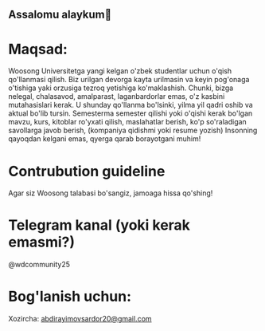 ## Assalomu alaykum👋

# Maqsad: 
Woosong Universitetga yangi kelgan o'zbek studentlar uchun o'qish qo'llanmasi qilish. Biz urilgan devorga kayta urilmasin va keyin pog'onaga o'tishiga yaki orzusiga tezroq yetishiga ko'maklashish.
Chunki, bizga nelegal, chalasavod, amalparast, laganbardorlar emas, o'z kasbini mutahasislari kerak. U shunday qo'llanma bo'lsinki, yilma yil qadri oshib va aktual bo'lib tursin.
Semesterma semester qilishi yoki o'qishi kerak bo'lgan mavzu, kurs, kitoblar ro'yxati qilish, maslahatlar berish, ko'p so'raladigan savollarga javob berish, (kompaniya qidishmi yoki resume yozish)
Insonning qayoqdan kelgani emas, qyerga qarab borayotgani muhim!

# Contrubution guideline
Agar siz Woosong talabasi bo'sangiz, jamoaga hissa qo'shing!

# Telegram kanal (yoki kerak emasmi?)
@wdcommunity25

# Bog'lanish uchun: 
Xozircha: abdirayimovsardor20@gmail.com

<!--

**Here are some ideas to get you started:**

🙋‍♀️ A short introduction - what is your organization all about?
🌈 Contribution guidelines - how can the community get involved?
👩‍💻 Useful resources - where can the community find your docs? Is there anything else the community should know?
🍿 Fun facts - what does your team eat for breakfast?
🧙 Remember, you can do mighty things with the power of [Markdown](https://docs.github.com/github/writing-on-github/getting-started-with-writing-and-formatting-on-github/basic-writing-and-formatting-syntax)
-->
